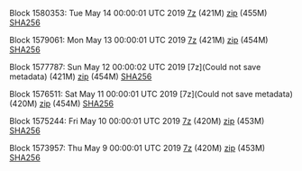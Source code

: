 Block 1580353: Tue May 14 00:00:01 UTC 2019 [7z](https://transfer.sh/Dsm9c/bootstrap.dat.20190514.7z) (421M) [zip](https://transfer.sh/QI4DM/bootstrap.dat.20190514.zip) (455M) [SHA256](https://transfer.sh/HLnIF/sha256.txt)

Block 1579061: Mon May 13 00:00:01 UTC 2019 [7z](https://transfer.sh/uhjNn/bootstrap.dat.20190513.7z) (421M) [zip](https://transfer.sh/ZYeYP/bootstrap.dat.20190513.zip) (454M) [SHA256](https://transfer.sh/DSsJx/sha256.txt)

Block 1577787: Sun May 12 00:00:02 UTC 2019 [7z](Could not save metadata) (421M) [zip]() (454M) [SHA256]()

Block 1576511: Sat May 11 00:00:01 UTC 2019 [7z](Could not save metadata) (420M) [zip]() (454M) [SHA256]()

Block 1575244: Fri May 10 00:00:01 UTC 2019 [7z](https://transfer.sh/9vl6L/bootstrap.dat.20190510.7z) (420M) [zip](https://transfer.sh/Iz2Ot/bootstrap.dat.20190510.zip) (453M) [SHA256](https://transfer.sh/7vSqP/sha256.txt)

Block 1573957: Thu May  9 00:00:01 UTC 2019 [7z](https://transfer.sh/NdRIK/bootstrap.dat.20190509.7z) (420M) [zip](https://transfer.sh/14sW5f/bootstrap.dat.20190509.zip) (453M) [SHA256](https://transfer.sh/11t2vY/sha256.txt)
